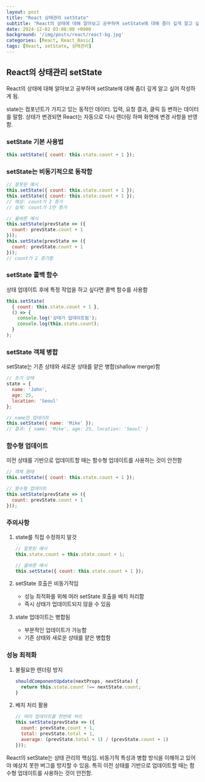 ```yaml
---
layout: post
title: "React 상태관리 setState"
subtitle: "React의 상태에 대해 알아보고 공부하며 setState에 대해 좀더 깊게 알고 싶어 작성하게 됨"
date: 2024-12-02 03:08:00 +0900
background: '/img/posts/react/react-bg.jpg'
categories: [React, React_Basic]
tags: [React, setState, 상태관리]
---
```


## React의 상태관리 setState

React의 상태에 대해 알아보고 공부하며 setState에 대해 좀더 깊게 알고 싶어 작성하게 됨.

state는 컴포넌트가 가지고 있는 동적인 데이터.
입력, 요청 결과, 클릭 등 변하는 데이터를 말함.
상태가 변경되면 React는 자동으로 다시 렌더링 하며 화면에 변경 사항을 반영함.

### setState 기본 사용법

```javascript
this.setState({ count: this.state.count + 1 });
```

### setState는 비동기적으로 동작함

```javascript
// 잘못된 예시
this.setState({ count: this.state.count + 1 });
this.setState({ count: this.state.count + 1 });
// 예상: count가 2 증가
// 실제: count가 1만 증가

// 올바른 예시
this.setState(prevState => ({
  count: prevState.count + 1
}));
this.setState(prevState => ({
  count: prevState.count + 1
}));
// count가 2 증가함
```

### setState 콜백 함수

상태 업데이트 후에 특정 작업을 하고 싶다면 콜백 함수를 사용함

```javascript
this.setState(
  { count: this.state.count + 1 },
  () => {
    console.log('상태가 업데이트됨');
    console.log(this.state.count);
  }
);
```

### setState 객체 병합

setState는 기존 상태와 새로운 상태를 얕은 병합(shallow merge)함

```javascript
// 초기 상태
state = {
  name: 'John',
  age: 25,
  location: 'Seoul'
};

// name만 업데이트
this.setState({ name: 'Mike' });
// 결과: { name: 'Mike', age: 25, location: 'Seoul' }
```

### 함수형 업데이트

이전 상태를 기반으로 업데이트할 때는 함수형 업데이트를 사용하는 것이 안전함

```javascript
// 객체 형태
this.setState({ count: this.state.count + 1 });

// 함수형 업데이트
this.setState(prevState => ({
  count: prevState.count + 1
}));
```

### 주의사항

1. state를 직접 수정하지 말것
   ```javascript
   // 잘못된 예시
   this.state.count = this.state.count + 1;
   
   // 올바른 예시
   this.setState({ count: this.state.count + 1 });
   ```

2. setState 호출은 비동기적임
   - 성능 최적화를 위해 여러 setState 호출을 배치 처리함
   - 즉시 상태가 업데이트되지 않을 수 있음

3. state 업데이트는 병합됨
   - 부분적인 업데이트가 가능함
   - 기존 상태와 새로운 상태를 얕은 병합함

### 성능 최적화

1. 불필요한 렌더링 방지
   ```javascript
   shouldComponentUpdate(nextProps, nextState) {
     return this.state.count !== nextState.count;
   }
   ```

2. 배치 처리 활용
   ```javascript
   // 여러 업데이트를 한번에 처리
   this.setState(prevState => ({
     count: prevState.count + 1,
     total: prevState.total + 1,
     average: (prevState.total + 1) / (prevState.count + 1)
   }));
   ```

React의 setState는 상태 관리의 핵심임.
비동기적 특성과 병합 방식을 이해하고 있어야 예상치 못한 버그를 방지할 수 있음.
특히 이전 상태를 기반으로 업데이트할 때는 함수형 업데이트를 사용하는 것이 안전함. 